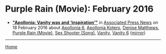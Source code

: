# Purple Rain (Movie): February 2016

 - [**"Apollonia: Vanity was and ‘inspiration’"**](https://www.apnews.com/849a2025be574b07b857e30d16295024) in [Associated Press News](https://www.apnews.com/) on 18 February 2016 about [Apollonia 6](https://bjmdotnet.github.io/pr1nc3/topics/apollonia-6/), [Apollonia Kotero](https://bjmdotnet.github.io/pr1nc3/topics/apollonia-kotero/), [Denise Matthews](https://bjmdotnet.github.io/pr1nc3/topics/denise-matthews/), [Purple Rain (Movie)](https://bjmdotnet.github.io/pr1nc3/topics/movie/purple-rain/), [Sex Shooter (Song)](https://bjmdotnet.github.io/pr1nc3/topics/song/sex-shooter/), [Vanity](https://bjmdotnet.github.io/pr1nc3/topics/vanity/), [Vanity 6](https://bjmdotnet.github.io/pr1nc3/topics/vanity-6/) ([mirror](https://web.archive.org/web/*/https://www.apnews.com/849a2025be574b07b857e30d16295024))

----

[Home](./)
